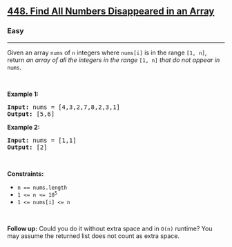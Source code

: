 <h2>
  <a href="https://leetcode.com/problems/find-all-numbers-disappeared-in-an-array/description/">448. Find All Numbers Disappeared in an Array</a>
</h2>
<h3>Easy</h3>
<hr />
<p>
  Given an array <code>nums</code> of <code>n</code> integers where
  <code>nums[i]</code> is in the range <code>[1, n]</code>, return
  <em>an array of all the integers in the range</em> <code>[1, n]</code>
  <em>that do not appear in</em> <code>nums</code>.
</p>

<p>&nbsp;</p>
<p><strong class="example">Example 1:</strong></p>
<pre><strong>Input:</strong> nums = [4,3,2,7,8,2,3,1]
<strong>Output:</strong> [5,6]
</pre>
<p><strong class="example">Example 2:</strong></p>
<pre><strong>Input:</strong> nums = [1,1]
<strong>Output:</strong> [2]
</pre>
<p>&nbsp;</p>
<p><strong>Constraints:</strong></p>

<ul>
  <li><code>n == nums.length</code></li>
  <li>
    <code>1 &lt;= n &lt;= 10<sup>5</sup></code>
  </li>
  <li><code>1 &lt;= nums[i] &lt;= n</code></li>
</ul>

<p>&nbsp;</p>
<p>
  <strong>Follow up:</strong> Could you do it without extra space and in
  <code>O(n)</code> runtime? You may assume the returned list does not count as
  extra space.
</p>
